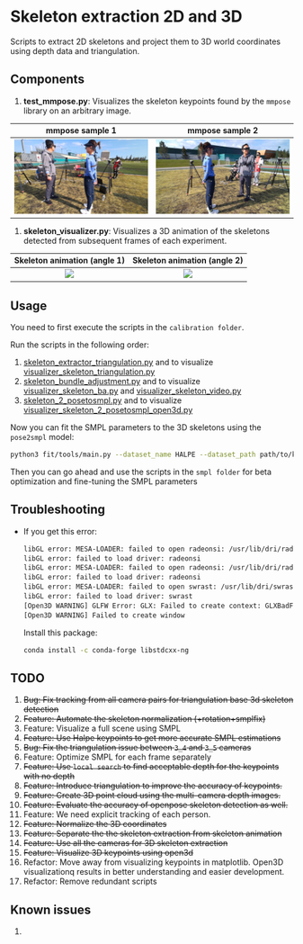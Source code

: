 # Skeleton extraction 2D and 3D

Scripts to extract 2D skeletons and project them to 3D world coordinates using depth data and triangulation.


## Components

1. **test_mmpose.py**: Visualizes the skeleton keypoints found by the `mmpose` library on an arbitrary image.

mmpose sample 1 | mmpose sample 2
:-------------------------:|:-------------------------:
![](../README_data/mmpose_1.png)  |  ![](../README_data/mmpose_2.png)

1. **skeleton_visualizer.py**: Visualizes a 3D animation of the skeletons detected from subsequent frames of each experiment.

Skeleton animation (angle 1) | Skeleton animation (angle 2)
:-------------------------:|:-------------------------:
![](../README_data/pose_animation_1.gif)  |  ![](../README_data/pose_animation_2.gif)


## Usage

You need to first execute the scripts in the `calibration folder`.

Run the scripts in the following order:
1. [skeleton_extractor_triangulation.py](skeleton_extractor_triangulation.py) and to visualize [visualizer_skeleton_triangulation.py](visualizer_skeleton_triangulation.py)
1. [skeleton_bundle_adjustment.py](skeleton_bundle_adjustment.py) and to visualize [visualizer_skeleton_ba.py](visualizer_skeleton_ba.py) and [visualizer_skeleton_video.py](visualizer_skeleton_video.py)
1. [skeleton_2_posetosmpl.py](skeleton_2_posetosmpl.py) and to visualize [visualizer_skeleton_2_posetosmpl_open3d.py](visualizer_skeleton_2_posetosmpl_open3d.py)

Now you can fit the SMPL parameters to the 3D skeletons using the `pose2smpl` model:

```bash
python3 fit/tools/main.py --dataset_name HALPE --dataset_path path/to/keypoints_3d_pose2smpl
```

Then you can go ahead and use the scripts in the `smpl folder` for beta optimization and fine-tuning the SMPL parameters


## Troubleshooting

- If you get this error:

    ```bash
    libGL error: MESA-LOADER: failed to open radeonsi: /usr/lib/dri/radeonsi_dri.so: cannot open shared object file: No such file or directory (search paths /usr/lib/x86_64-linux-gnu/dri:\$${ORIGIN}/dri:/usr/lib/dri, suffix _dri)
    libGL error: failed to load driver: radeonsi
    libGL error: MESA-LOADER: failed to open radeonsi: /usr/lib/dri/radeonsi_dri.so: cannot open shared object file: No such file or directory (search paths /usr/lib/x86_64-linux-gnu/dri:\$${ORIGIN}/dri:/usr/lib/dri, suffix _dri)
    libGL error: failed to load driver: radeonsi
    libGL error: MESA-LOADER: failed to open swrast: /usr/lib/dri/swrast_dri.so: cannot open shared object file: No such file or directory (search paths /usr/lib/x86_64-linux-gnu/dri:\$${ORIGIN}/dri:/usr/lib/dri, suffix _dri)
    libGL error: failed to load driver: swrast
    [Open3D WARNING] GLFW Error: GLX: Failed to create context: GLXBadFBConfig
    [Open3D WARNING] Failed to create window
    ```

    Install this package:

    ```bash
    conda install -c conda-forge libstdcxx-ng
    ```


## TODO

1. ~~Bug: Fix tracking from all camera pairs for triangulation base 3d skeleton detection~~
1. ~~Feature: Automate the skeleton normalization (+rotation+smplfix)~~
1. Feature: Visualize a full scene using SMPL
1. ~~Feature: Use Halpe keypoints to get more accurate SMPL estimations~~
1. ~~Bug: Fix the triangulation issue between `3_4` and `3_5` cameras~~
1. Feature: Optimize SMPL for each frame separately
1. ~~Feature: Use `local search` to find acceptable depth for the keypoints with no depth~~
1. ~~Feature: Introduce triangulation to improve the accuracy of keypoints.~~
1. ~~Feature: Create 3D point cloud using the multi-camera depth images.~~
1. ~~Feature: Evaluate the accuracy of openpose skeleton detection as well.~~
1. Feature: We need explicit tracking of each person.
1. ~~Feature: Normalize the 3D coordinates~~
1. ~~Feature: Separate the the skeleton extraction from skeleton animation~~
1. ~~Feature: Use all the cameras for 3D skeleton extraction~~
1. ~~Feature: Visualize 3D keypoints using open3d~~
1. Refactor: Move away from visualizing keypoints in matplotlib. Open3D visualizationq results in better understanding and easier development.
1. Refactor: Remove redundant scripts


## Known issues

1.
